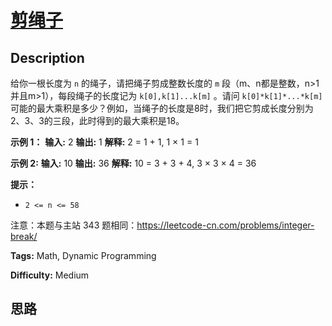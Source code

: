 # [剪绳子][title]

## Description

给你一根长度为 `n` 的绳子，请把绳子剪成整数长度的 `m` 段（m、n都是整数，n>1并且m>1），每段绳子的长度记为
`k[0],k[1]...k[m]` 。请问 `k[0]*k[1]*...*k[m]`
可能的最大乘积是多少？例如，当绳子的长度是8时，我们把它剪成长度分别为2、3、3的三段，此时得到的最大乘积是18。

**示例 1：**
            **输入:** 2    **输出:** 1    **解释:** 2 = 1 + 1, 1 × 1 = 1

**示例  2:**
            **输入:** 10    **输出:** 36    **解释:** 10 = 3 + 3 + 4, 3 × 3 × 4 = 36

**提示：**

  * `2 <= n <= 58`

注意：本题与主站 343 题相同：<https://leetcode-cn.com/problems/integer-break/>


**Tags:** Math, Dynamic Programming

**Difficulty:** Medium

## 思路

[title]: https://leetcode-cn.com/problems/jian-sheng-zi-lcof
